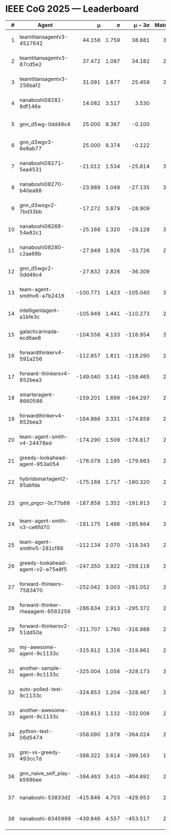 # IEEE CoG 2025 — Leaderboard

| # | Agent | μ | σ | μ − 3σ | Matches | Updated |
|---:|---|---:|---:|---:|---:|---|
| 1 | teamtitansagentv3-4527642 | 44.158 | 1.759 | 38.881 | 3040 | 2025-08-29 08:38 |
| 2 | teamtitansagentv3-87cd5e2 | 37.472 | 1.097 | 34.182 | 2660 | 2025-08-29 08:38 |
| 3 | teamtitansagentv3-256baf2 | 31.091 | 1.877 | 25.459 | 3000 | 2025-08-29 08:38 |
| 4 | nanaboshi08281-8df146e | 14.082 | 3.517 | 3.530 | 70 | 2025-08-29 08:38 |
| 5 | gnn_d5wg-0dd49c4 | 25.000 | 8.367 | -0.100 | 80 | 2025-08-29 08:38 |
| 6 | gnn_d3wgv3-6e8ab77 | 25.000 | 8.374 | -0.122 | 98 | 2025-08-29 08:38 |
| 7 | nanaboshi08271-5ea4531 | -21.012 | 1.534 | -25.614 | 3280 | 2025-08-29 08:38 |
| 8 | nanaboshi08270-b40ea88 | -23.989 | 1.049 | -27.135 | 3240 | 2025-08-29 08:38 |
| 9 | gnn_d3wogv2-7bd33bb | -17.272 | 3.879 | -28.909 | 108 | 2025-08-29 08:38 |
| 10 | nanaboshi08268-54e82c1 | -25.168 | 1.320 | -29.128 | 3040 | 2025-08-29 08:38 |
| 11 | nanaboshi08280-c2aa68b | -27.949 | 1.926 | -33.726 | 2620 | 2025-08-29 08:38 |
| 12 | gnn_d5wgv2-0dd49c4 | -27.832 | 2.826 | -36.309 | 100 | 2025-08-29 08:38 |
| 13 | team-agent-smithv6-a7b2416 | -100.771 | 1.423 | -105.040 | 3180 | 2025-08-29 08:38 |
| 14 | intelligentagent-a1bfe3c | -105.949 | 1.441 | -110.273 | 2820 | 2025-08-29 08:38 |
| 15 | galacticarmada-ecd6ae8 | -104.556 | 4.133 | -116.954 | 3040 | 2025-08-29 08:38 |
| 16 | forwardthinkerv4-591a256 | -112.857 | 1.811 | -118.290 | 2533 | 2025-08-29 08:38 |
| 17 | forward-thinkersv4-852bea3 | -149.040 | 3.141 | -158.465 | 2453 | 2025-08-29 08:38 |
| 18 | smarteragent-8660586 | -159.201 | 1.699 | -164.297 | 2190 | 2025-08-29 08:38 |
| 19 | forwardthinkerv4-852bea3 | -164.866 | 3.331 | -174.859 | 2231 | 2025-08-29 08:38 |
| 20 | team-agent-smith-v4-24478ed | -174.290 | 1.509 | -178.817 | 2778 | 2025-08-29 08:38 |
| 21 | greedy-lookahead-agent-953a054 | -176.078 | 1.195 | -179.663 | 2754 | 2025-08-29 08:38 |
| 22 | hybridsmartagent2-85abfda | -175.168 | 1.717 | -180.320 | 2657 | 2025-08-29 08:38 |
| 23 | gnn_prgcr-0c77b88 | -187.858 | 1.352 | -191.913 | 2850 | 2025-08-29 08:38 |
| 24 | team-agent-smith-v3-ce6fd70 | -191.175 | 1.496 | -195.664 | 3338 | 2025-08-29 08:38 |
| 25 | team-agent-smithv5-281cf89 | -212.134 | 2.070 | -218.343 | 2860 | 2025-08-29 08:38 |
| 26 | greedy-lookahead-agent-v2-e75e8f5 | -247.350 | 3.922 | -259.116 | 2846 | 2025-08-29 08:38 |
| 27 | forward-thinkers-7583470 | -252.042 | 3.003 | -261.052 | 2900 | 2025-08-29 08:38 |
| 28 | forward-thinker-rheaagent-6563256 | -286.634 | 2.913 | -295.372 | 2584 | 2025-08-29 08:38 |
| 29 | forward-thinkersv2-51dd50a | -311.707 | 1.760 | -316.988 | 2664 | 2025-08-29 08:38 |
| 30 | my-awesome-agent-9c1133c | -315.912 | 1.316 | -319.861 | 2940 | 2025-08-29 08:38 |
| 31 | another-sample-agent-9c1133c | -325.004 | 1.056 | -328.173 | 3060 | 2025-08-29 08:38 |
| 32 | auto-polled-test-9c1133c | -324.853 | 1.204 | -328.467 | 2980 | 2025-08-29 08:38 |
| 33 | another-awesome-agent-9c1133c | -328.613 | 1.132 | -332.008 | 2660 | 2025-08-29 08:38 |
| 34 | python-test-06d5474 | -358.090 | 1.978 | -364.024 | 2750 | 2025-08-29 08:38 |
| 35 | gnn-vs-greedy-493cc7d | -388.322 | 3.614 | -399.163 | 1980 | 2025-08-29 08:38 |
| 36 | gnn_naive_self_play-b568bee | -394.463 | 3.410 | -404.692 | 2500 | 2025-08-29 08:38 |
| 37 | nanaboshi-53833d2 | -415.846 | 4.703 | -429.953 | 2260 | 2025-08-29 08:38 |
| 38 | nanaboshi-8345999 | -439.846 | 4.557 | -453.517 | 2320 | 2025-08-29 08:38 |
